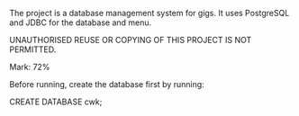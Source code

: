 The project is a database management system for gigs. It uses PostgreSQL and JDBC for the database and menu. 

UNAUTHORISED REUSE OR COPYING OF THIS PROJECT IS NOT PERMITTED.

Mark: 72%

Before running, create the database first by running:

CREATE DATABASE cwk;

